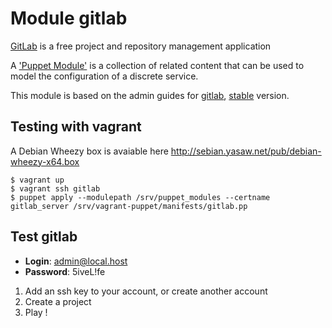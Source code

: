 # Module gitlab

[GitLab](http://gitlabhq.com) is a free project and repository management application

A ['Puppet Module'](http://docs.puppetlabs.com/learning/modules1.html#modules)
is a collection of related content that can be used to model the configuration
of a discrete service.

This module is based on the admin guides for [gitlab](https://github.com/gitlabhq/gitlabhq/wiki), [stable](https://github.com/gitlabhq/gitlabhq/blob/stable/doc/installation.md) version.

## Testing with vagrant

A Debian Wheezy box is avaiable here <http://sebian.yasaw.net/pub/debian-wheezy-x64.box>

    $ vagrant up
    $ vagrant ssh gitlab
    $ puppet apply --modulepath /srv/puppet_modules --certname gitlab_server /srv/vagrant-puppet/manifests/gitlab.pp

## Test gitlab
- **Login**: admin@local.host
- **Password**: 5iveL!fe

1. Add an ssh key to your account, or create another account
2. Create a project
3. Play !
